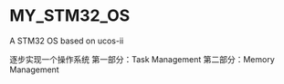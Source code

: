 # MY_STM32_OS
A STM32 OS based on ucos-ii



逐步实现一个操作系统
第一部分：Task Management 
第二部分：Memory Management
